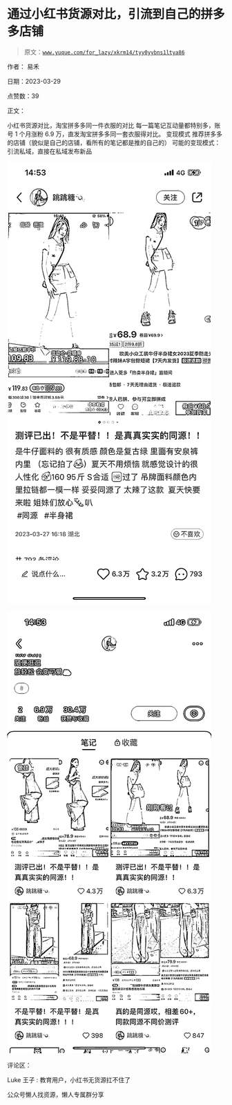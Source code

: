 # 通过小红书货源对比，引流到自己的拼多多店铺

> 原文：[`www.yuque.com/for_lazy/xkrm14/tyy0yybns1ltya86`](https://www.yuque.com/for_lazy/xkrm14/tyy0yybns1ltya86)



作者： 易禾



日期：2023-03-29



点赞数：39

<ne-card data-card-name="hr" data-card-type="block" id="R6UXl" data-event-boundary="card">

正文：



小红书货源对比，淘宝拼多多同一件衣服的对比 每一篇笔记互动量都特别多，账号 1 个月涨粉 6.9 万，直发淘宝拼多多同一套衣服得对比。 变现模式 推荐拼多多的店铺（貌似是自己的店铺，看所有的笔记都是推的自己的） 可能的变现模式：引流私域，直接在私域发布新品



<ne-card data-card-name="image" data-card-type="inline" id="AS4LQ" data-event-boundary="card">![](img/90e7af0c0cf8b9ac1e826e6a116b2aa5.png)</ne-card>



<ne-card data-card-name="image" data-card-type="inline" id="TxljH" data-event-boundary="card">![](img/1e0e09d13d73a06f49ed4c9307b1c8c6.png)</ne-card>

<ne-card data-card-name="hr" data-card-type="block" id="Kmfkl" data-event-boundary="card">

评论区：



Luke 王子 : 教育用户，小红书无货源扛不住了

<ne-card data-card-name="hr" data-card-type="block" id="PlRvI" data-event-boundary="card">

公众号懒人找资源，懒人专属群分享

</ne-card></ne-card></ne-card>